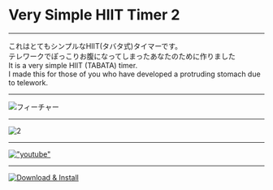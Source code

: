 # Very Simple HIIT Timer 2

---
これはとてもシンプルなHIIT(タバタ式)タイマーです。<br>
テレワークでぽっこりお腹になってしまったあなたのために作りました<br>
It is a very simple HIIT (TABATA) timer.<br>
I made this for those of you who have developed a protruding stomach due to telework.<br>

---
![フィーチャー](https://tomomori.github.io/documents/HiitTimer2/%E3%83%95%E3%82%A3%E3%83%BC%E3%83%81%E3%83%A3%E3%83%BC.jpg "フィーチャー")

---
![2](https://tomomori.github.io/documents/HiitTimer2/2.gif "2")

---
[!["youtube"](https://tomomori.github.io/documents/HiitTimer2/youtube_link.png)](https://www.youtube.com/watch?v=L4wvXs0Ds0w)

---
[![Download & Install](https://tomomori.github.io/google-play-badge.png)](https://play.google.com/store/apps/details?id=net.tomomori.hiit_timer_2)

